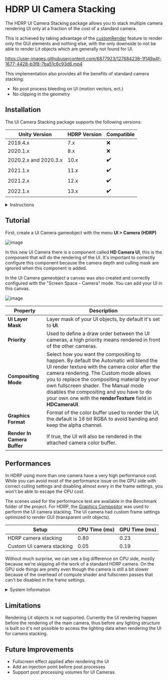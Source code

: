 # HDRP UI Camera Stacking

The HDRP UI Camera Stacking package allows you to stack multiple camera rendering UI only at a fraction of the cost of a standard camera.

This is achieved by taking advantage of the [customRender](https://docs.unity3d.com/Packages/com.unity.render-pipelines.high-definition@12.0/api/UnityEngine.Rendering.HighDefinition.HDAdditionalCameraData.html#UnityEngine_Rendering_HighDefinition_HDAdditionalCameraData_customRender) feature to render only the GUI elements and nothing else, with the only downside to not be able to render Lit objects which are generally not found for UI.

https://user-images.githubusercontent.com/6877923/127684238-1f149a4f-1677-4428-b3f8-7ba51c6c93d6.mp4


This implementation also provides all the benefits of standard camera stacking:
- No post process bleeding on UI (motion vectors, ect.)
- No clipping in the geometry

## Installation

The UI Camera Stacking package supports the following versions:

Unity Version | HDRP Version | Compatible
--- | --- | ---
2019.4.x | 7.x | ❌
2020.1.x | 8.x | ❌
2020.2.x and 2020.3.x | 10.x | ✔️
2021.1.x | 11.x | ✔️
2021.2.x | 12.x | ✔️
2022.1.x | 13.x | ✔️

<details><summary>Instructions</summary>

HDRP UI Camera stacking is available on the [OpenUPM](https://openupm.com/packages/com.alelievr.hdrp-ui-camera-stacking/) package registry, to install it in your project, follow the instructions below.

1. Open the `Project Settings` and go to the `Package Manager` tab.
2. In the `Scoped Registry` section, click on the small `+` icon to add a new [scoped registry](https://docs.unity3d.com/2020.2/Documentation/Manual/upm-scoped.html) and fill the following information:
```
Name:     Open UPM
URL:      https://package.openupm.com
Scope(s): com.alelievr
```
3. Next, open the `Package Manager` window, select `My Registries` in the top left corner and you should be able to see the **HDRP UI Camera Stacking** package.
4. Click the `Install` button and you can start using the package :)

![PackageManager](https://user-images.githubusercontent.com/6877923/127833767-8ffcaa0d-a655-4abd-820e-c08182eb51f8.png)
  
:warning: If you don't see `My Registries` in the dropdown for some reason, click on the `+` icon in the top left corner of the package manager window and select `Add package from Git URL`, then paste `com.alelievr.hdrp-ui-camera-stacking` and click `Add`.

Note that sometimes, the package manager can be slow to update the list of available packages. In that case, you can force it by clicking the circular arrow button at the bottom of the package list.

</details>

## Tutorial

First, create a UI Camera gameobject with the menu **UI > Camera (HDRP)**

![image](https://user-images.githubusercontent.com/6877923/127682755-234353a1-9562-4d1e-b659-ac61928632d4.png)

In this new UI Camera there is a component called **HD Camera UI**, this is the component that will do the rendering of the UI. It's important to correctly configure this component because the camera depth and culling mask are ignored when this component is added.

In the UI Camera gameobject a canvas was also created and correctly configured with the "Screen Space - Camera" mode. You can add your UI in this canvas.

![image](https://user-images.githubusercontent.com/6877923/140966141-11cc8fb1-01ca-4151-8b92-ac0054d45128.png)

Property | Description
--- | ---
**Ui Layer Mask** | Layer mask of your UI objects, by default it's set to **UI**.
**Priority** | Used to define a draw order between the UI cameras, a high priority means rendered in front of the other cameras.
**Compositing Mode** | Select how you want the compositing to happen. By default the Automatic will blend the UI render texture with the camera color after the camera rendering. The Custom mode allows you to replace the compositing material by your own fullscreen shader. The Manual mode disables the compositing and you have to do your own one with the **renderTexture** field in **HDCameraUI**.
**Graphics Format** | Format of the color buffer used to render the UI, the default is 16 bit RGBA to avoid banding and keep the alpha channel.
**Render In Camera Buffer** | If true, the UI will also be rendered in the attached camera color buffer.

## Performances

In HDRP using more than one camera have a very high performance cost. While you can avoid most of the performance issue on the GPU side with correct culling settings and disabling almost every in the frame settings, you won't be able to escape the CPU cost.

The scenes used for the performance test are available in the Benchmark folder of the project. For HDRP, the [Graphics Compositor](https://docs.unity3d.com/Packages/com.unity.render-pipelines.high-definition@12.0/manual/Compositor-Main.html) was used to perform the UI camera stacking. The UI camera had custom frame settings optimized to render GUI (transparent unlit objects).

Setup | CPU Time (ms) | GPU Time (ms)
--- | --- | --- 
HDRP camera stacking | 0.80 | 0.23
Custom UI camera stacking | 0.05 | 0.19

Without much surprise, we can see a big difference on CPU side, mostly because we're skipping all the work of a standard HDRP camera. On the GPU side things are pretty even  though the camera is still a bit slower because of the overhead of compute shader and fullscreen passes that can't be disabled in the frame settings. 

<details><summary>System Information</summary>
  
- System: Windows 10, DirectX 11
- CPU: i5-9600k 3.70GHz 6 cores
- GPU: RTX 2080
  
</details>

## Limitations

Rendering Lit objects is not supported. Currently the UI rendering happen before the rendering of the main camera, thus before any lighting structure is built so it's not possible to access the lighting data when rendering the UI for camera stacking.

## Future Improvements

- Fullscreen effect applied after rendering the UI
- Add an injection point before post processes
- Support post processing volumes for UI Cameras.
